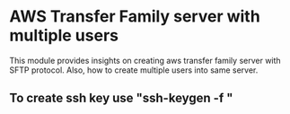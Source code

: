 # AWS Transfer Family server with multiple users

This module provides insights on creating aws transfer family server with SFTP protocol. Also, how to create multiple users into same server. 



## To create ssh key use "ssh-keygen -f <filename>"


